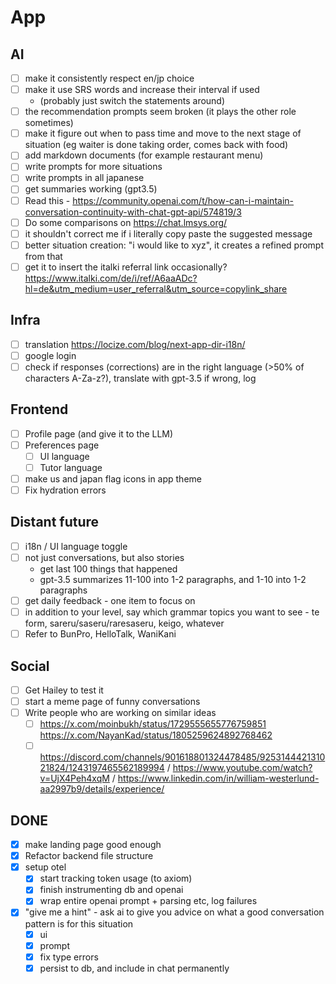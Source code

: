 # App

## AI
- [ ] make it consistently respect en/jp choice
- [ ] make it use SRS words and increase their interval if used
    - (probably just switch the statements around)
- [ ] the recommendation prompts seem broken (it plays the other role sometimes)
- [ ] make it figure out when to pass time and move to the next stage of situation (eg waiter is done taking order, comes back with food)
- [ ] add markdown documents (for example restaurant menu)
- [ ] write prompts for more situations
- [ ] write prompts in all japanese
- [ ] get summaries working (gpt3.5)
- [ ] Read this - https://community.openai.com/t/how-can-i-maintain-conversation-continuity-with-chat-gpt-api/574819/3
- [ ] Do some comparisons on https://chat.lmsys.org/
- [ ] it shouldn't correct me if i literally copy paste the suggested message
- [ ] better situation creation: "i would like to xyz", it creates a refined prompt from that
- [ ] get it to insert the italki referral link occasionally? https://www.italki.com/de/i/ref/A6aaADc?hl=de&utm_medium=user_referral&utm_source=copylink_share

## Infra
- [ ] translation https://locize.com/blog/next-app-dir-i18n/
- [ ] google login
- [ ] check if responses (corrections) are in the right language (>50% of characters A-Za-z?), translate with gpt-3.5 if wrong, log

## Frontend
- [ ] Profile page (and give it to the LLM)
- [ ] Preferences page
    - [ ] UI language
    - [ ] Tutor language
- [ ] make us and japan flag icons in app theme
- [ ] Fix hydration errors

## Distant future
- [ ] i18n / UI language toggle
- [ ] not just conversations, but also stories
    - get last 100 things that happened
    - gpt-3.5 summarizes 11-100 into 1-2 paragraphs, and 1-10 into 1-2 paragraphs
- [ ] get daily feedback - one item to focus on
- [ ] in addition to your level, say which grammar topics you want to see - te form, sareru/saseru/raresaseru, keigo, whatever
- [ ] Refer to BunPro, HelloTalk, WaniKani

## Social
- [ ] Get Hailey to test it
- [ ] start a meme page of funny conversations
- [ ] Write people who are working on similar ideas
    - [ ] https://x.com/moinbukh/status/1729555655776759851 https://x.com/NayanKad/status/1805259624892768462
    - [ ] https://discord.com/channels/901618801324478485/925314442131021824/1243197465562189994 / https://www.youtube.com/watch?v=UjX4Peh4xqM / https://www.linkedin.com/in/william-westerlund-aa2997b9/details/experience/

## **DONE**
- [x] make landing page good enough
- [x] Refactor backend file structure
- [x] setup otel
    - [x] start tracking token usage (to axiom)
    - [x] finish instrumenting db and openai
    - [x] wrap entire openai prompt + parsing etc, log failures
- [x] "give me a hint" - ask ai to give you advice on what a good conversation pattern is for this situation
    - [x] ui
    - [x] prompt
    - [x] fix type errors
    - [x] persist to db, and include in chat permanently